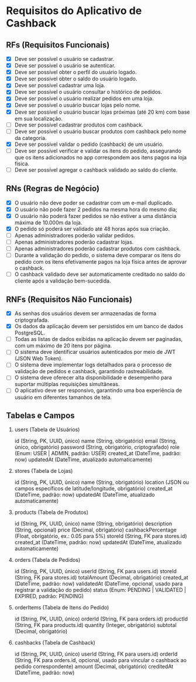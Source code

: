 # Requisitos do Aplicativo de Cashback

## RFs (Requisitos Funcionais)

- [x] Deve ser possível o usuário se cadastrar.
- [x] Deve ser possível o usuário se autenticar.
- [x] Deve ser possível obter o perfil do usuário logado.
- [x] Deve ser possível obter o saldo do usuário logado.
- [x] Deve ser possível cadastrar uma loja.
- [x] Deve ser possível o usuário consultar o histórico de pedidos.
- [x] Deve ser possível o usuário realizar pedidos em uma loja.
- [x] Deve ser possível o usuário buscar lojas pelo nome.
- [x] Deve ser possível o usuário buscar lojas próximas (até 20 km) com base em sua localização.
- [ ] Deve ser possível cadastrar produtos com cashback.
- [ ] Deve ser possível o usuário buscar produtos com cashback pelo nome da categoria.
- [x] Deve ser possível validar o pedido (cashback) de um usuário.
- [ ] Deve ser possível verificar e validar os itens do pedido, assegurando que os itens adicionados no app correspondem aos itens pagos na loja física.
- [ ] Deve ser possível agregar o cashback validado ao saldo do cliente.

## RNs (Regras de Negócio)

- [x] O usuário não deve poder se cadastrar com um e-mail duplicado.
- [x] O usuário não pode fazer 2 pedidos na mesma hora do mesmo dia;
- [x] O usuário não poderá fazer pedidos se não estiver a uma distância máxima de 10.000m da loja.
- [x] O pedido só poderá ser validado até 48 horas após sua criação.
- [ ] Apenas administradores poderão validar pedidos.
- [ ] Apenas administradores poderão cadastrar lojas.
- [ ] Apenas administradores poderão cadastrar produtos com cashback.
- [ ] Durante a validação do pedido, o sistema deve comparar os itens do pedido com os itens efetivamente pagos na loja física antes de aprovar o cashback.
- [ ] O cashback validado deve ser automaticamente creditado no saldo do cliente após a validação bem-sucedida.

## RNFs (Requisitos Não Funcionais)

- [x] As senhas dos usuários devem ser armazenadas de forma criptografada.
- [x] Os dados da aplicação devem ser persistidos em um banco de dados PostgreSQL.
- [ ] Todas as listas de dados exibidas na aplicação devem ser paginadas, com um máximo de 20 itens por página.
- [ ] O sistema deve identificar usuários autenticados por meio de JWT (JSON Web Token).
- [ ] O sistema deve implementar logs detalhados para o processo de validação de pedidos e cashback, garantindo rastreabilidade.
- [ ] O sistema deve oferecer alta disponibilidade e desempenho para suportar múltiplas requisições simultâneas.
- [ ] O aplicativo deve ser responsivo, garantindo uma boa experiência de usuário em diferentes tamanhos de tela.

## Tabelas e Campos

1. users (Tabela de Usuários)

   id (String, PK, UUID, único)
   name (String, obrigatório)
   email (String, único, obrigatório)
   password (String, obrigatório, criptografado)
   role (Enum: USER | ADMIN, padrão: USER)
   created_at (DateTime, padrão: now)
   updatedAt (DateTime, atualizado automaticamente)

2. stores (Tabela de Lojas)

   id (String, PK, UUID, único)
   name (String, obrigatório)
   location (JSON ou campos específicos de latitude/longitude, obrigatório)
   created_at (DateTime, padrão: now)
   updatedAt (DateTime, atualizado automaticamente)

3. products (Tabela de Produtos)

   id (String, PK, UUID, único)
   name (String, obrigatório)
   description (String, opcional)
   price (Decimal, obrigatório)
   cashbackPercentage (Float, obrigatório, ex.: 0.05 para 5%)
   storeId (String, FK para stores.id)
   created_at (DateTime, padrão: now)
   updatedAt (DateTime, atualizado automaticamente)

4. orders (Tabela de Pedidos)

   id (String, PK, UUID, único)
   userId (String, FK para users.id)
   storeId (String, FK para stores.id)
   totalAmount (Decimal, obrigatório)
   created_at (DateTime, padrão: now)
   validatedAt (DateTime, opcional, usado para registrar a validação do pedido)
   status (Enum: PENDING | VALIDATED | EXPIRED, padrão: PENDING)

5. orderItems (Tabela de Itens do Pedido)

   id (String, PK, UUID, único)
   orderId (String, FK para orders.id)
   productId (String, FK para products.id)
   quantity (Integer, obrigatório)
   subtotal (Decimal, obrigatório)

6. cashbacks (Tabela de Cashback)

   id (String, PK, UUID, único)
   userId (String, FK para users.id)
   orderId (String, FK para orders.id, opcional, usado para vincular o cashback ao pedido correspondente)
   amount (Decimal, obrigatório)
   creditedAt (DateTime, padrão: now)
